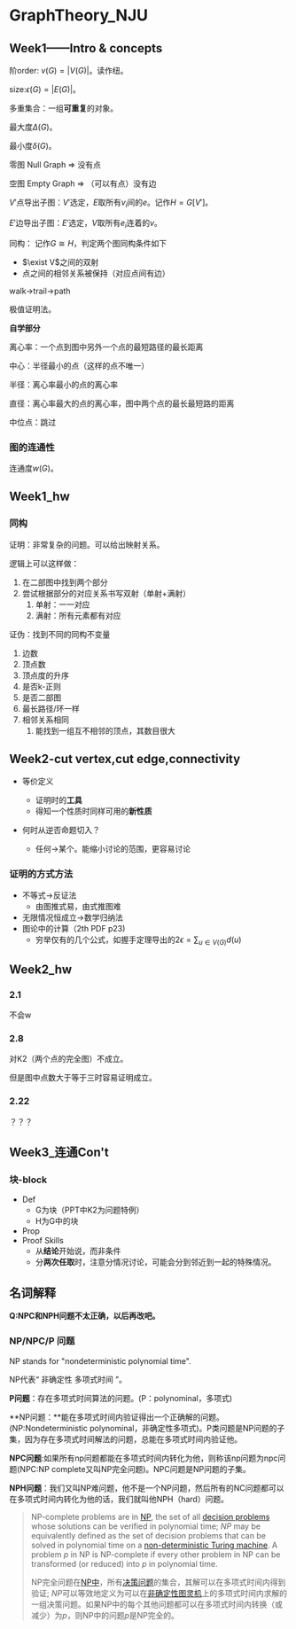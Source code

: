 # GraphTheory_NJU

## Week1——Intro & concepts 

阶order: $v(G)=|V(G)|$。读作纽。

size:$\epsilon(G)=|E(G)|​$。



多重集合：一组**可重复**的对象。



最大度$\Delta(G)$。

最小度$\delta(G)$。



零图 Null Graph => 没有点

空图 Empty Graph => （可以有点）没有边



$V'$点导出子图：$V'$选定，$E$取所有$v_i$间的$e$。记作$H=G[V']$。

$E'$边导出子图：$E'$选定，$V$取所有$e_i$连着的$v$。



同构： 记作$G\cong H$，判定两个图同构条件如下

-   $\exist V$之间的双射
-   点之间的相邻关系被保持（对应点间有边） 



walk->trail->path



极值证明法。

**自学部分**

离心率：一个点到图中另外一个点的最短路径的最长距离

中心：半径最小的点（这样的点不唯一）

半径：离心率最小的点的离心率

直径：离心率最大的点的离心率，图中两个点的最长最短路的距离

中位点：跳过



### 图的连通性

连通度$w(G)$。



## Week1_hw

### 同构

证明：非常复杂的问题。可以给出映射关系。

逻辑上可以这样做：

1.  在二部图中找到两个部分
2.  尝试根据部分的对应关系书写双射（单射+满射）
    1.  单射：一一对应
    2.  满射：所有元素都有对应

证伪：找到不同的同构不变量

1.  边数
2.  顶点数
3.  顶点度的升序
4.  是否k-正则
5.  是否二部图
6.  最长路径/环一样
7.  相邻关系相同
    1.  能找到一组互不相邻的顶点，其数目很大



## Week2-cut vertex,cut edge,connectivity

-   等价定义
    -   证明时的**工具**
    -   得知一个性质时同样可用的**新性质**

-   何时从逆否命题切入？
    -   任何->某个。能缩小讨论的范围，更容易讨论

### 证明的方式方法

-   不等式->反证法
    -   由图推式易，由式推图难
-   无限情况恒成立->数学归纳法
-   图论中的计算（2th PDF p23)
    -   穷举仅有的几个公式，如握手定理导出的$2\epsilon=\sum_{u\in V(G)}d(u)$



## Week2_hw

### 2.1

不会w

### 2.8

对K2（两个点的完全图）不成立。

但是图中点数大于等于三时容易证明成立。

### 2.22

？？？



## Week3_连通Con't

### 块-block

-   Def
    -   G为块（PPT中K2为问题特例）
    -   H为G中的块
-   Prop
-   Proof Skills
    -   从**结论**开始说，而非条件
    -   分**两次任取**时，注意分情况讨论，可能会分到邻近到一起的特殊情况。  





## 名词解释



**Q:NPC和NPH问题不太正确，以后再改吧。**



### NP/NPC/P 问题

NP stands for "nondeterministic polynomial time".

NP代表“ 非确定性 多项式时间 ”。



**P问题**：存在多项式时间算法的问题。(P：polynominal，多项式)

**NP问题：**能在多项式时间内验证得出一个正确解的问题。(NP:Nondeterministic polynominal，非确定性多项式)。P类问题是NP问题的子集，因为存在多项式时间解法的问题，总能在多项式时间内验证他。

**NPC问题**:如果所有np问题都能在多项式时间内转化为他，则称该np问题为npc问题(NPC:NP complete又叫NP完全问题)。NPC问题是NP问题的子集。

**NPH问题**：我们又叫NP难问题，他不是一个NP问题，然后所有的NC问题都可以在多项式时间内转化为他的话，我们就叫他NPH（hard）问题。

>   NP-complete problems are in [NP](https://www.wikiwand.com/en/NP_(complexity)), the set of all [decision problems](https://www.wikiwand.com/en/Decision_problem) whose solutions can be verified in polynomial time; *NP* may be equivalently defined as the set of decision problems that can be solved in polynomial time on a [non-deterministic Turing machine](https://www.wikiwand.com/en/Non-deterministic_Turing_machine). A problem *p* in NP is NP-complete if every other problem in NP can be transformed (or reduced) into *p* in polynomial time.
>
>   NP完全问题在[NP中](https://www.wikiwand.com/en/NP_(complexity))，所有[决策问题](https://www.wikiwand.com/en/Decision_problem)的集合，其解可以在多项式时间内得到验证; *NP*可以等效地定义为可以在[非确定性图灵机](https://www.wikiwand.com/en/Non-deterministic_Turing_machine)上的多项式时间内求解的一组决策问题。如果NP中的每个其他问题都可以在多项式时间内转换（或减少）为*p*，则NP中的问题*p*是NP完全的。